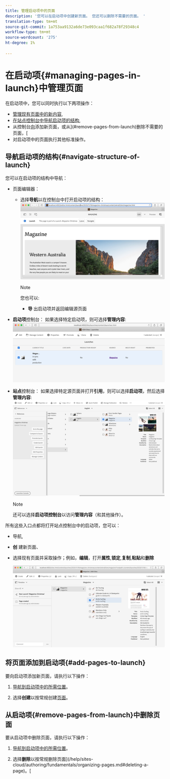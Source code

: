 ```yaml
---
title: 管理启动项中的页面
description: '您可以在启动项中创建新页面。 您还可以删除不需要的页面。 '
translation-type: tm+mt
source-git-commit: 1a753aa9132a6de73e093caa1f682a78f29348c4
workflow-type: tm+mt
source-wordcount: '275'
ht-degree: 1%

---
```



# 在启动项{#managing-pages-in-launch}中管理页面

在启动项中，您可以同时执行以下两项操作：

* [管理现有页面中的新内容](/help/sites-cloud/authoring/launches/editing.md),
* [在站点控制台中导航启动项的结构](#navigate-structure-of-launch),
* 从控制台[向](#add-pages-to-launch)添加新页面，或从](#remove-pages-from-launch)删除不需要的页面，[
* 对启动项中的页面执行其他标准操作。

## 导航启动项的结构{#navigate-structure-of-launch}

您可以在启动项的结构中导航：

* 页面编辑器：

   * 选择&#x200B;**导航**以在控制台中打开启动项的结构：
      ![从页面编辑器导航启动项](/help/sites-cloud/authoring/assets/launches-navigate-page-editor.png)

      >[!NOTE]
      >
      >您也可以:
      >
      >* **导** 出启动项并返回编辑源页面


* **启动项**控制台：
如果选择特定启动项，则可选择**管理内容**:
   ![启动控制台——管理内容](/help/sites-cloud/authoring/assets/launches-navigate-launches-console.png)

* **站点**控制台：
如果选择特定源页面并打开**引用**，则可以选择&#x200B;**启动项**，然后选择&#x200B;**管理内容**:
   ![启动控制台——管理内容](/help/sites-cloud/authoring/assets/launches-navigate-sites-console.png)

   >[!NOTE]
   >
   >还可以选择&#x200B;**启动项控制台**&#x200B;以访问&#x200B;**管理内容**（和其他操作）。

所有这些入口点都将打开站点控制台中的启动项，您可以：

* 导航,
* **创** 建新页面、
* 选择现有页面并采取操作；例如，**编辑**，打开&#x200B;**属性**,**锁定**,**复制**,**粘贴**&#x200B;和&#x200B;**删除**

   ![在站点控制台中从管理内容导航启动项](/help/sites-cloud/authoring/assets/launches-navigate-manage-content.png)

## 将页面添加到启动项{#add-pages-to-launch}

要向启动项添加新页面，请执行以下操作：

1. [导航到启动项中的所需位置](#navigate-structure-of-launch)。

1. 选择&#x200B;**创建**&#x200B;以按常规创建[页面](/help/sites-cloud/authoring/fundamentals/organizing-pages.md#creating-a-new-page)。

## 从启动项{#remove-pages-from-launch}中删除页面

要从启动项中删除页面，请执行以下操作：

1. [导航到启动项中的所需位置](#navigate-structure-of-launch)。

1. 选择&#x200B;**删除**&#x200B;以按常规删除页面](/help/sites-cloud/authoring/fundamentals/organizing-pages.md#deleting-a-page)。[
